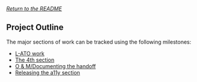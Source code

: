 _[Return to the README](https://github.com/18F/pulse#readme)_

## Project Outline

The major sections of work can be tracked using the following milestones:    
* [L-ATO work](https://github.com/18F/pulse/milestone/25)
* [The 4th section](https://github.com/18F/pulse/milestone/27)
* [O & M/Documenting the handoff](https://github.com/18F/pulse/milestone/28)
* [Releasing the a11y section](https://github.com/18F/pulse/milestone/26)


